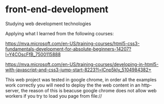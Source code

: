 # front-end-development
Studying web development technologies

Applying what I learned from the following courses:

https://mva.microsoft.com/en-US/training-courses/html5-css3-fundamentals-development-for-absolute-beginners-14207?l=Y4COscFfB_7500115888

https://mva.microsoft.com/en-US/training-courses/developing-in-html5-with-javascript-and-css3-jump-start-8223?l=lCnp5kIy_5104984382+


This web project was tested in google chrome, in order all the examples work correctly you will need to deploy the the web content in an http-server, the reason of this is beacuse google chrome does not allow web workers if you try to load you page from file://
